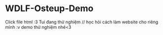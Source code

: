 # WDLF-Osteup-Demo 
Click file html :3
Tui đang thử nghiệm // học hỏi cách làm website cho riêng mình :v 
demo thử nghiệm nhé<3

